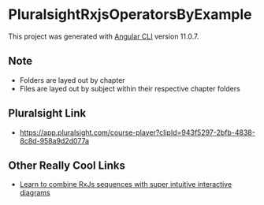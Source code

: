 # PluralsightRxjsOperatorsByExample

This project was generated with [Angular CLI](https://github.com/angular/angular-cli) version 11.0.7.

## Note

- Folders are layed out by chapter
- Files are layed out by subject within their respective chapter folders

## Pluralsight Link

- https://app.pluralsight.com/course-player?clipId=943f5297-2bfb-4838-8c8d-958a9d2d077a

## Other Really Cool Links

- [Learn to combine RxJs sequences with super intuitive interactive diagrams](https://indepth.dev/posts/1114/learn-to-combine-rxjs-sequences-with-super-intuitive-interactive-diagrams)
